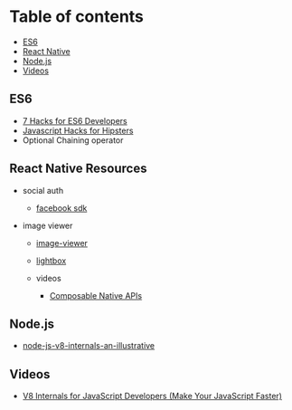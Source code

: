 # Table of contents

- [ES6](#es6)
- [React Native](#react-native-resources)
- [Node.js](#nodejs)
- [Videos](#videos)

## ES6
- [7 Hacks for ES6 Developers](pdf/js/7%20Hacks%20for%20ES6%20Developers%20–%20DailyJS%20–%20Medium.pdf)
- [Javascript Hacks for Hipsters](pdf/js/Javascript%20Hacks%20for%20Hipsters%20–%20Hacker%20Noon.pdf)
- Optional Chaining operator

## React Native Resources

- social auth
  - [facebook sdk](https://developers.facebook.com/docs/react-native/login)

- image viewer
  - [image-viewer](https://github.com/ascoders/react-native-image-viewer)
  - [lightbox](https://github.com/oblador/react-native-lightbox)

  - videos
    - [Composable Native APIs](https://www.youtube.com/watch?v=ksdnkm_zSW8)

## Node.js

- [node-js-v8-internals-an-illustrative](https://codeburst.io/node-js-v8-internals-an-illustrative-primer-83766e983bf6)

## Videos

- [V8 Internals for JavaScript Developers (Make Your JavaScript Faster)](https://www.youtube.com/watch?v=EhpmNyR2Za0)
